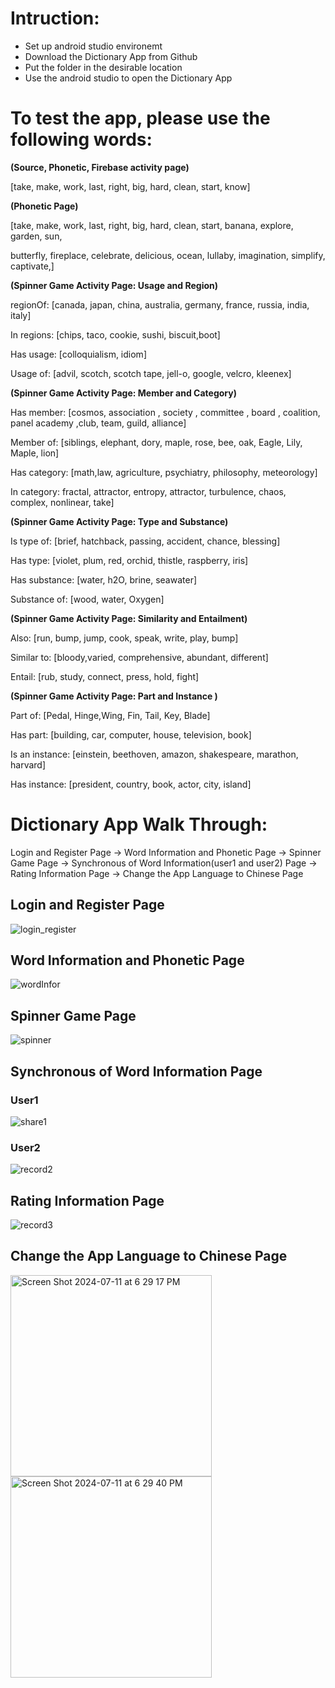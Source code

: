 # Intruction:
- Set up android studio environemt
- Download the Dictionary App from Github
- Put the folder in the desirable location
- Use the android studio to open the Dictionary App
# To test the app, please use the following words:

**(Source, Phonetic, Firebase activity page)**
	
[take, make, work, last, right, big, hard, clean, start, know]

**(Phonetic Page)**

[take, make, work, last, right, big, hard, clean, start, banana, explore, garden, sun,
 
butterfly, fireplace, celebrate, delicious, ocean, lullaby, imagination, simplify, captivate,]

**(Spinner Game Activity Page: Usage and Region)**

regionOf: [canada, japan, china, australia, germany, france, russia, india, italy]

In regions: [chips, taco, cookie, sushi, biscuit,boot]

Has usage: [colloquialism, idiom]

Usage of: [advil, scotch, scotch tape, jell-o, google, velcro, kleenex]

**(Spinner Game Activity Page: Member and Category)**

Has member: [cosmos, association , society , committee , board , coalition, panel academy ,club, team, guild, alliance]

Member of: [siblings, elephant, dory, maple, rose, bee, oak, Eagle, Lily, Maple, lion]

Has category: [math,law, agriculture, psychiatry, philosophy, meteorology]

In category: fractal, attractor, entropy, attractor, turbulence, chaos, complex, nonlinear, take]

**(Spinner Game Activity Page: Type and Substance)**

Is type of: [brief, hatchback, passing, accident, chance, blessing]

Has type: [violet, plum, red, orchid, thistle, raspberry, iris]

Has substance: [water, h2O, brine, seawater]

Substance of: [wood, water, Oxygen]

**(Spinner Game Activity Page: Similarity and Entailment)**

Also: [run, bump, jump, cook, speak, write, play, bump]

Similar to: [bloody,varied, comprehensive, abundant, different]

Entail: [rub, study, connect, press, hold, fight]

**(Spinner Game Activity Page: Part and Instance )**

Part of: [Pedal, Hinge,Wing, Fin, Tail, Key, Blade]

Has part: [building, car, computer, house, television, book]

Is an instance: [einstein, beethoven, amazon, shakespeare, marathon, harvard]

Has instance: [president, country, book, actor, city, island]

# Dictionary App Walk Through:
Login and Register Page -> Word Information and Phonetic Page -> Spinner Game Page -> Synchronous of Word Information(user1 and user2) Page -> Rating Information Page -> Change the App Language to Chinese Page 
## Login and Register Page
![login_register](https://github.com/user-attachments/assets/ee60932d-856f-4d82-bb4e-76981f629e63)
## Word Information and Phonetic Page
![wordInfor](https://github.com/user-attachments/assets/06e19358-c741-4b04-9cba-e05b14754ff1)
## Spinner Game Page 
![spinner](https://github.com/user-attachments/assets/cdb75ee0-77de-4527-99d4-fb02d741a2f7)
## Synchronous of Word Information Page 
### User1
![share1](https://github.com/user-attachments/assets/22751177-c57c-4a0d-b355-9e6632c13f39)
### User2
![record2](https://github.com/user-attachments/assets/e919c817-7ed6-44a6-9d64-c2c0c41a956e)
## Rating Information Page
![record3](https://github.com/user-attachments/assets/0c848ad3-9d24-4043-ad74-df4dcfa53c20)
## Change the App Language to Chinese Page
<img width="322" alt="Screen Shot 2024-07-11 at 6 29 17 PM" src="https://github.com/user-attachments/assets/4f0c12ab-5815-4049-b4ce-2bf25469282f"> <img width="322" alt="Screen Shot 2024-07-11 at 6 29 40 PM" src="https://github.com/user-attachments/assets/0386eaa3-ff7e-44e5-8d77-bdd80b2e7819">


